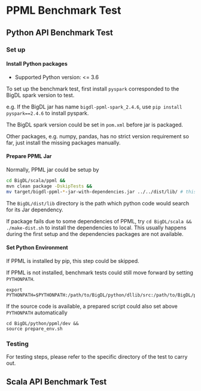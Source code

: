 # PPML Benchmark Test

## Python API Benchmark Test

### Set up
#### Install Python packages
* Supported Python version: <= 3.6

To set up the benchmark test, first install `pyspark` corresponded to the BigDL spark version to test.

e.g. If the BigDL jar has name `bigdl-ppml-spark_2.4.6`, use `pip install pyspark==2.4.6` to install pyspark.

The BigDL spark version could be set in `pom.xml` before jar is packaged.

Other packages, e.g. numpy, pandas, has no strict version requirement so far, just install the missing packages manually.
#### Prepare PPML Jar
Normally, PPML jar could be setup by 
```bash
cd BigDL/scala/ppml &&
mvn clean package -DskipTests &&
mv target/bigdl-ppml-*-jar-with-dependencies.jar ../../dist/lib/ # this copy the jar to BigDL/dist/lib directory
```
The `BigDL/dist/lib` directory is the path which python code would search for its Jar dependency.

If package fails due to some dependencies of PPML, try `cd BigDL/scala && ./make-dist.sh` to install the dependencies to local. This usually happens during the first setup and the dependencies packages are not available. 

#### Set Python Environment
If PPML is installed by pip, this step could be skipped.

If PPML is not installed, benchmark tests could still move forward by setting `PYTHONPATH`.
```
export PYTHONPATH=$PYTHONPATH:/path/to/BigDL/python/dllib/src:/path/to/BigDL/python/ppml/src
```
If the source code is available, a prepared script could also set above `PYTHONPATH` automatically
```
cd BigDL/python/ppml/dev &&
source prepare_env.sh
```
### Testing
For testing steps, please refer to the specific directory of the test to carry out.
## Scala API Benchmark Test